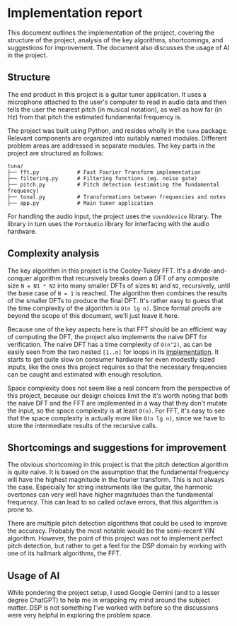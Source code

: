# Implementation report

This document outlines the implementation of the project, covering the structure
of the project, analysis of the key algorithms, shortcomings, and suggestions
for improvement. The document also discusses the usage of AI in the project.

## Structure

The end product in this project is a guitar tuner application. It uses a
microphone attached to the user's computer to read in audio data and then tells
the user the nearest pitch (in musical notation), as well as how far (in Hz)
from that pitch the estimated fundamental frequency is.

The project was built using Python, and resides wholly in the `tuna` package.
Relevant components are organized into suitably named modules. Different problem
areas are addressed in separate modules. The key parts in the project are
structured as follows:

```
tuna/
├── fft.py            # Fast Fourier Transform implementation
├── filtering.py      # Filtering functions (eg. noise gate)
├── pitch.py          # Pitch detection (estimating the fundamental frequency)
├── tonal.py          # Transformations between frequencies and notes
├── app.py            # Main tuner application
```

For handling the audio input, the project uses the `sounddevice` library. The
library in turn uses the `PortAudio` library for interfacing with the audio
hardware.

## Complexity analysis

The key algorithm in this project is the Cooley-Tukey FFT. It's a
divide-and-conquer algorithm that recursively breaks down a DFT of any composite
size `N = N1 * N2` into many smaller DFTs of sizes `N1` and `N2`, recursively,
until the base case of `N = 1` is reached. The algorithm then combines the
results of the smaller DFTs to produce the final DFT. It's rather easy to guess
that the time complexity of the algorithm is `O(n lg n)`. Since formal proofs
are beyond the scope of this document, we'll just leave it here.

Because one of the key aspects here is that FFT should be an efficient way of
computing the DFT, the project also implements the naive DFT for verification.
The naive DFT has a time complexity of `O(n^2)`, as can be easily seen from the
two nested `[1..n]` for loops in its [implementation](/tuna/dft.py). It starts
to get quite slow on consumer hardware for even modestly sized inputs, like the
ones this project requires so that the necessary frequencies can be caught and
estimated with enough resolution.

Space complexity does not seem like a real concern from the perspective of this
project, because our design choices limit the It's worth noting that both the
naive DFT and the FFT are implemented in a way that they don't mutate the input,
so the space complexity is at least `O(n)`. For FFT, it's easy to see that the
space complexity is actually more like `O(n lg n)`, since we have to store the
intermediate results of the recursive calls.

## Shortcomings and suggestions for improvement

The obvious shortcoming in this project is that the pitch detection algorithm is
quite naive. It is based on the assumption that the fundamental frequency will
have the highest magnitude in the fourier transform. This is not always the
case. Especially for string instruments like the guitar, the harmonic overtones
can very well have higher magnitudes than the fundamental frequency. This can
lead to so called octave errors, that this algorithm is prone to.

There are multiple pitch detection algorithms that could be used to improve the
accuracy. Probably the most notable would be the semi-recent YIN algorithm.
However, the point of this project was not to implement perfect pitch detection,
but rather to get a feel for the DSP domain by working with one of its hallmark
algorithms, the FFT.

## Usage of AI

While pondering the project setup, I used Google Gemini (and to a lesser
degree ChatGPT) to help me in wrapping my mind around the subject matter. DSP is
not something I've worked with before so the discussions were very helpful in
exploring the problem space.
